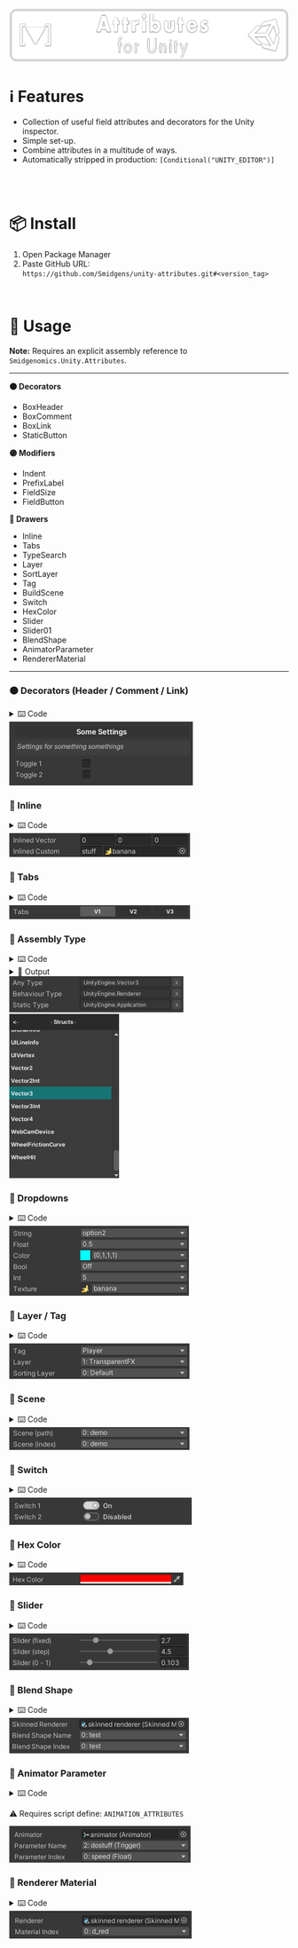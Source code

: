 ![](/.github/.banner.png?raw=true "")

<!--
snippets


<details>
  <summary>
    ⌨️ Code
  </summary>
  

</details>

-->


# ℹ️ Features

* Collection of useful field attributes and decorators for the Unity inspector.
* Simple set-up.
* Combine attributes in a multitude of ways.
* Automatically stripped in production: `[Conditional("UNITY_EDITOR")]`

<br/>

<br/>

# 📦 Install

1. Open Package Manager
2. Paste GitHub URL:\
`https://github.com/Smidgens/unity-attributes.git#<version_tag>`


<br/>

# 🚀 Usage

**Note:** Requires an explicit assembly reference to `Smidgenomics.Unity.Attributes`.

---

**🟠 Decorators**

* BoxHeader
* BoxComment
* BoxLink
* StaticButton

**🟣 Modifiers**

* Indent
* PrefixLabel
* FieldSize
* FieldButton

**🔵 Drawers**

* Inline
* Tabs
* TypeSearch
* Layer
* SortLayer
* Tag
* BuildScene
* Switch
* HexColor
* Slider
* Slider01
* BlendShape
* AnimatorParameter
* RendererMaterial


---

### 🟠 Decorators (Header / Comment / Link)

<details>
  <summary>
    ⌨️ Code
  </summary>
  
```cs
[BoxHeader("Some Settings")]
[BoxComment("Settings for something somethings")]
public bool toggle1;
public bool toggle2;
```
</details>

<img src="/.github/preview/decorators.png" />


### 🔵 Inline

<details>
  <summary>
    ⌨️ Code
  </summary>

```cs
[Serializable] public struct T1 { public string key; public Texture2D icon; }

[Inline] public Vector3 inlinedVector;

[FieldSize(nameof(T1.key), 40f)]
[Inline] public T1 inlinedCustom;
```
</details>

<img src="/.github/preview/inlined.png" />



### 🔵 Tabs

<details>
  <summary>
    ⌨️ Code
  </summary>
  
```cs
[Serializable] public struct ToggleData { public int x; public bool v1, v2, v3; }
[Tabs] public ToggleData tabs;
```

</details>

<img src="/.github/preview/tabs.png" />




### 🔵 Assembly Type

<details>
  <summary>
     ⌨️ Code
  </summary>
  
```cs
[AssemblyType]
public string anyType;

// restrict options to behaviour scripts
[IsType(typeof(Component))]
[AssemblyType]
public string behaviourType;

// restrict options to static classes
[IsStatic]
[AssemblyType]
public string staticType;


```
```cs
// example use
var t = System.Type.GetType(behaviourType);
Component[] components = GetComponents(t);
```

</details>


<details>
  <summary>
    💾 Output
  </summary>
  
```
UnityEngine.Vector3, UnityEngine.CoreModule, Version=0.0.0.0, Culture=neutral, PublicKeyToken=null
```
</details>


<img src="/.github/preview/assemblytype.png" />
<img src="/.github/preview/typefind.png" />





### 🔵 Dropdowns

<details>
  <summary>
    ⌨️ Code
  </summary>
  

```cs

[StringOptions("option1", "option2")]
public string _string;

[FloatOptions(0.5f, 1.2f, 2.4f)]
public float _float;

[ColorOptions("red", "blue", "cyan")]
public Color _color;

[BoolOptions("Off", "On")]
public bool _bool;

[IntOptions(0, 10)] 
public int _int;

[AssetOptions("Assets/Game/Icons/")]
public Texture2D _texture;
```

</details>

<img src="/.github/preview/options.png" />




### 🔵 Layer / Tag


<details>
  <summary>
    ⌨️ Code
  </summary>
  
```cs
[Tag] public string _tag;
[Layer] public int _layer;
[SortLayer] public int _sortingLayer;
```

</details>

<img src="/.github/preview/layer.png" />




### 🔵 Scene

<details>
  <summary>
    ⌨️ Code
  </summary>


```cs
// asset path
[BuildScene]
public string scenePath;

// index in build settings
[BuildScene]
public int sceneIndex;
```

</details>

<img src="/.github/preview/buildscene.png" />





### 🔵 Switch


<details>
  <summary>
    ⌨️ Code
  </summary>

```cs
[Switch] public bool switch1 = false;
[Switch("Off", "On")] public bool switch2 = false;
[Switch("Disabled", "Enabled")] public bool switch3 = false;
[Switch] public TestFlags switchFlags;
```

</details>

<img src="/.github/preview/switch.png" />





### 🔵 Hex Color

<details>
  <summary>
    ⌨️ Code
  </summary>

```cs
[HexColor] public string hexColor = "#f00";
```

</details>

<img src="/.github/preview/hexcolor.png" />





### 🔵 Slider

<details>
  <summary>
    ⌨️ Code
  </summary>

```cs

// decimal precision
[Slider(0f, 10f, 1)]
public float sliderPrecision;

// step value
[Slider(0, 10f, 0.5f)]
public float sliderStep;

// equivalent to [Range(0f,1f)]
[Slider01] 
public float slider01;
```

</details>

<img src="/.github/preview/sliders.png" />






### 🔵 Blend Shape

<details>
  <summary>
    ⌨️ Code
  </summary>
  
```cs
public SkinnedMeshRenderer _skinnedRenderer;

// string -> name
[BlendShape(nameof(_skinnedRenderer))]
public string _blendShapeName;

// int -> index
[BlendShape(nameof(_skinnedRenderer))]
public int _blendShapeIndex;
```

</details>

<img src="/.github/preview/blendshape.png" />






### 🔵 Animator Parameter

<details>
  <summary>
    ⌨️ Code
  </summary>

```cs
public Animator _animator;

// string -> name
[AnimatorParameter(nameof(_animator))]
public string parameterName;

// int -> index
[AnimatorParameter(nameof(_animator))]
public int parameterIndex;
```

</details>

⚠️ Requires script define: `ANIMATION_ATTRIBUTES`


<img src="/.github/preview/animatorparameter.png" />




### 🔵 Renderer Material

<details>
  <summary>
    ⌨️ Code
  </summary>
  
```cs
public Renderer _renderer;

[RendererMaterial(nameof(_renderer))]
public int _materialIndex;
```

</details>

<img src="/.github/preview/renderermaterial.png" />


